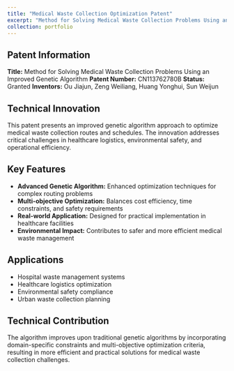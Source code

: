```yaml
---
title: "Medical Waste Collection Optimization Patent"
excerpt: "Method for Solving Medical Waste Collection Problems Using an Improved Genetic Algorithm - CN113762780B (Granted)<br/>Innovative optimization solution for healthcare logistics and environmental management."
collection: portfolio
---
```


## Patent Information
**Title:** Method for Solving Medical Waste Collection Problems Using an Improved Genetic Algorithm
**Patent Number:** CN113762780B
**Status:** Granted
**Inventors:** Ou Jiajun, Zeng Weiliang, Huang Yonghui, Sun Weijun

## Technical Innovation
This patent presents an improved genetic algorithm approach to optimize medical waste collection routes and schedules. The innovation addresses critical challenges in healthcare logistics, environmental safety, and operational efficiency.

## Key Features
- **Advanced Genetic Algorithm:** Enhanced optimization techniques for complex routing problems
- **Multi-objective Optimization:** Balances cost efficiency, time constraints, and safety requirements
- **Real-world Application:** Designed for practical implementation in healthcare facilities
- **Environmental Impact:** Contributes to safer and more efficient medical waste management

## Applications
- Hospital waste management systems
- Healthcare logistics optimization
- Environmental safety compliance
- Urban waste collection planning

## Technical Contribution
The algorithm improves upon traditional genetic algorithms by incorporating domain-specific constraints and multi-objective optimization criteria, resulting in more efficient and practical solutions for medical waste collection challenges.